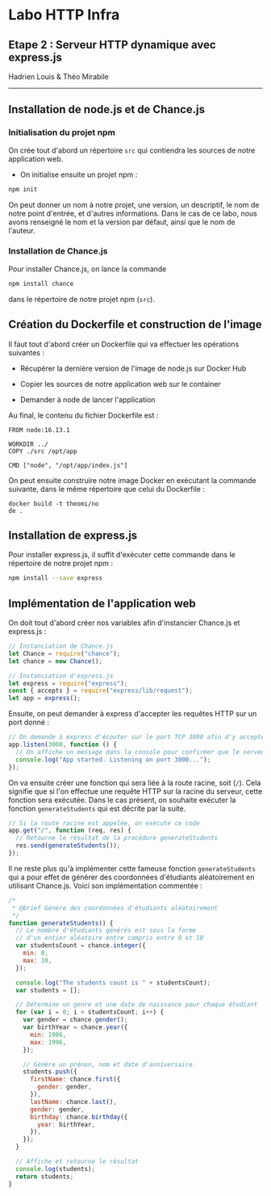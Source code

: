 # Labo HTTP Infra

## Etape 2 : Serveur HTTP dynamique avec express.js

Hadrien Louis & Théo Mirabile

---

## Installation de node.js et de Chance.js

### Initialisation du projet npm

On crée tout d'abord un répertoire `src` qui contiendra les sources de notre application web.

- On initialise ensuite un projet npm :

```sh
npm init
```

On peut donner un nom à notre projet, une version, un descriptif, le nom de notre point d'entrée, et d'autres informations. Dans le cas de ce labo, nous avons renseigné le nom et la version par défaut, ainsi que le nom de l'auteur.

### Installation de Chance.js

Pour installer Chance.js, on lance la commande

```sh
npm install chance
```

dans le répertoire de notre projet npm (`src`).

## Création du Dockerfile et construction de l'image

Il faut tout d'abord créer un Dockerfile qui va effectuer les opérations suivantes :

- Récupérer la dernière version de l'image de node.js sur Docker Hub

- Copier les sources de notre application web sur le container

- Demander à node de lancer l'application

Au final, le contenu du fichier Dockerfile est :

```
FROM node:16.13.1

WORKDIR ../
COPY ./src /opt/app

CMD ["node", "/opt/app/index.js"]
```

On peut ensuite construire notre image Docker en exécutant la commande suivante, dans le même répertoire que celui du Dockerfile :

```
docker build -t theomi/no
de .
```

## Installation de express.js

Pour installer express.js, il suffit d'exécuter cette commande dans le répertoire de notre projet npm :

```sh
npm install --save express
```

## Implémentation de l'application web

On doit tout d'abord créer nos variables afin d'instancier Chance.js et express.js :

```js
// Instanciation de Chance.js
let Chance = require("chance");
let chance = new Chance();

// Instanciation d'express.js
let express = require("express");
const { accepts } = require("express/lib/request");
let app = express();
```

Ensuite, on peut demander à express d'accepter les requêtes HTTP sur un port donné :

```js
// On demande à express d'écouter sur le port TCP 3000 afin d'y accepter des requêtes HTTP
app.listen(3000, function () {
  // On affiche un message dans la console pour confirmer que le serveur est lancé
  console.log("App started. Listening on port 3000...");
});
```

On va ensuite créer une fonction qui sera liée à la route racine, soit (`/`).
Cela signifie que si l'on effectue une requête HTTP sur la racine du serveur, cette fonction sera exécutée. Dans le cas présent, on souhaite exécuter la fonction `generateStudents` qui est décrite par la suite.

```js
// Si la route racine est appelée, on exécute ce code
app.get("/", function (req, res) {
  // Retourne le résultat de la procédure generateStudents
  res.send(generateStudents());
});
```

Il ne reste plus qu'à implémenter cette fameuse fonction `generateStudents` qui a pour effet de générer des coordonnées d'étudiants aléatoirement en utilisant Chance.js. Voici son implémentation commentée :

```js
/*
 * @brief Génère des coordonnées d'étudiants aléatoirement
 */
function generateStudents() {
  // Le nombre d'étudiants générés est sous la forme
  // d'un entier aléatoire entre compris entre 0 et 10
  var studentsCount = chance.integer({
    min: 0,
    max: 10,
  });

  console.log("The students count is " + studentsCount);
  var students = [];

  // Détermine un genre et une date de naissance pour chaque étudiant
  for (var i = 0; i < studentsCount; i++) {
    var gender = chance.gender();
    var birthYear = chance.year({
      min: 1986,
      max: 1996,
    });

    // Génère un prénon, nom et date d'anniversaire
    students.push({
      firstName: chance.first({
        gender: gender,
      }),
      lastName: chance.last(),
      gender: gender,
      birthday: chance.birthday({
        year: birthYear,
      }),
    });
  }

  // Affiche et retourne le résultat
  console.log(students);
  return students;
}
```
